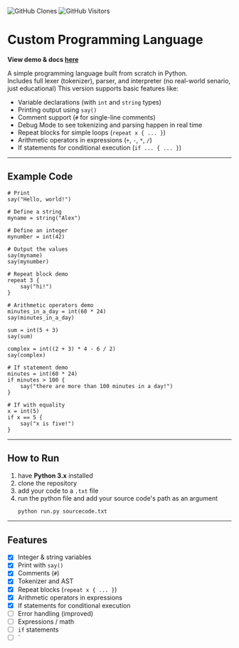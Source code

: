 ![GitHub Clones](https://img.shields.io/badge/GitHub%20Clones-84-blue?logo=github&style=for-the-badge)
![GitHub Visitors](https://img.shields.io/badge/GitHub%20Visitors-341-brightgreen?logo=github&style=for-the-badge)
# Custom Programming Language
**View demo & docs [here](https://jimmydin7.github.io/custom-programming-language/docs)**

A simple programming language built from scratch in Python.  
Includes full lexer (tokenizer), parser, and interpreter (no real-world senario, just educational)
This version supports basic features like:


- Variable declarations (with `int` and `string` types)
- Printing output using `say()`
- Comment support (`#` for single-line comments)
- Debug Mode to see tokenizing and parsing happen in real time
- Repeat blocks for simple loops (`repeat x { ... }`)
- Arithmetic operators in expressions (`+`, `-`, `*`, `/`)
- If statements for conditional execution (`if ... { ... }`)

---

## Example Code

```plaintext
# Print
say("Hello, world!")

# Define a string
myname = string("Alex")

# Define an integer
mynumber = int(42)

# Output the values
say(myname)
say(mynumber)

# Repeat block demo
repeat 3 {
    say("hi!")
}

# Arithmetic operators demo
minutes_in_a_day = int(60 * 24)
say(minutes_in_a_day)

sum = int(5 + 3)
say(sum)

complex = int((2 + 3) * 4 - 6 / 2)
say(complex)

# If statement demo
minutes = int(60 * 24)
if minutes > 100 {
    say("there are more than 100 minutes in a day!")
}

# If with equality
x = int(5)
if x == 5 {
    say("x is five!")
}
```

---

## How to Run

1. have **Python 3.x** installed
2. clone the repository
3. add your code to a `.txt` file
4. run the python file and add your source code's path as an argument
   ```bash
   python run.py sourcecode.txt
   ```

---

## Features

- [x] Integer & string variables
- [x] Print with `say()`
- [x] Comments (`#`)
- [x] Tokenizer and AST
- [x] Repeat blocks (`repeat x { ... }`)
- [x] Arithmetic operators in expressions
- [x] If statements for conditional execution
- [ ] Error handling (improved)
- [ ] Expressions / math
- [ ] `if` statements
- [ ] `
